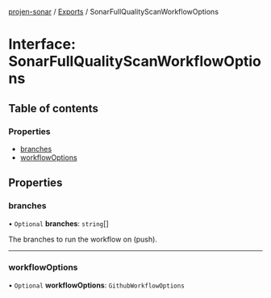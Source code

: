 [projen-sonar](../README.md) / [Exports](../modules.md) / SonarFullQualityScanWorkflowOptions

# Interface: SonarFullQualityScanWorkflowOptions

## Table of contents

### Properties

- [branches](SonarFullQualityScanWorkflowOptions.md#branches)
- [workflowOptions](SonarFullQualityScanWorkflowOptions.md#workflowoptions)

## Properties

### branches

• `Optional` **branches**: `string`[]

The branches to run the workflow on (push).

___

### workflowOptions

• `Optional` **workflowOptions**: `GithubWorkflowOptions`
